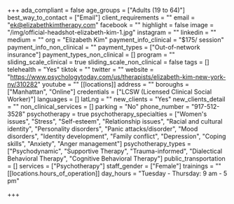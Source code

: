 +++
ada_compliant = false
age_groups = ["Adults (19 to 64)"]
best_way_to_contact = ["Email"]
client_requirements = ""
email = "ek@elizabethkimtherapy.com"
facebook = ""
highlight = false
image = "/img/official-headshot-elizabeth-kim-1.jpg"
instagram = ""
linkedin = ""
medium = ""
org = "Elizabeth Kim"
payment_info_clinical = "$175/ session"
payment_info_non_clinical = ""
payment_types = ["Out-of-network insurance"]
payment_types_non_clinical = []
program = ""
sliding_scale_clinical = true
sliding_scale_non_clinical = false
tags = []
telehealth = "Yes"
tiktok = ""
twitter = ""
website = "https://www.psychologytoday.com/us/therapists/elizabeth-kim-new-york-ny/310282"
youtube = ""
[[locations]]
address = ""
boroughs = ["Manhattan", "Online"]
credentials = ["LCSW (Licensed Clinical Social Worker)"]
languages = []
latLng = ""
new_clients = "Yes"
new_clients_detail = ""
non_clinical_services = []
parking = "No"
phone_number = "917-512-3528"
psychotherapy = true
psychotherapy_specialties = ["Women's issues", "Stress", "Self-esteem", "Relationship issues", "Racial and cultural identity", "Personality disorders", "Panic attacks/disorder", "Mood disorders", "Identity development", "Family conflict", "Depression", "Coping skills", "Anxiety", "Anger management"]
psychotherapy_types = ["Psychodynamic", "Supportive Therapy", "Trauma-informed", "Dialectical Behavioral Therapy", "Cognitive Behavioral Therapy"]
public_transportation = []
services = ["Psychotherapy"]
staff_gender = ["Female"]
trainings = ""
[[locations.hours_of_operation]]
day_hours = "Tuesday - Thursday: 9 am - 5 pm"

+++
